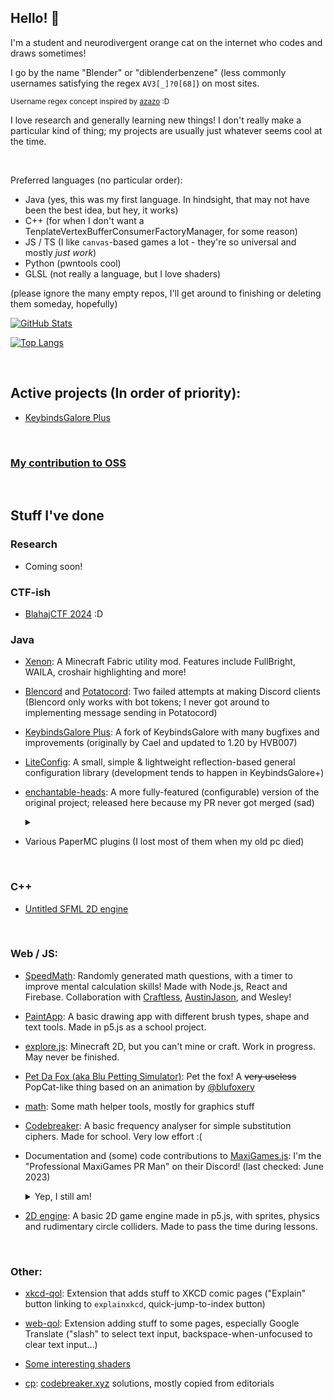 ## Hello! 👋

I'm a student and neurodivergent orange cat on the internet who codes and draws sometimes!

I go by the name "Blender" or "diblenderbenzene" (less commonly usernames satisfying the regex `AV3[_]?0[68]`) on most sites.

<sub>Username regex concept inspired by [azazo](https://azazazo.github.io/about/) :D</sub>

I love research and generally learning new things! I don't really make a particular kind of thing; my projects are usually just whatever seems cool at the time.

<!--
If you've noticed this, hello!

⢀⣠⣾⣿⣿⣿⣿⣿⣿⣿⣿⣿⣿⣿⣿⣿⣿⣿⣿⣿⣿⣿⠀⠀⠀⠀⣠⣤⣶⣶
⣿⣿⣿⣿⣿⣿⣿⣿⣿⣿⣿⣿⣿⣿⣿⣿⣿⣿⣿⣿⣿⣿⠀⠀⠀⢰⣿⣿⣿⣿
⣿⣿⣿⣿⣿⣿⣿⣿⣿⣿⣿⣿⣿⣿⣿⣿⣿⣿⣿⣿⣿⣿⣧⣀⣀⣾⣿⣿⣿⣿
⣿⣿⣿⣿⣿⡏⠉⠛⢿⣿⣿⣿⣿⣿⣿⣿⣿⣿⣿⣿⣿⣿⣿⣿⣿⣿⣿⣿⡿⣿
⣿⣿⣿⣿⣿⣿⠀⠀⠀⠈⠛⢿⣿⣿⣿⣿⣿⣿⣿⣿⣿⣿⣿⣿⠿⠛⠉⠁⠀⣿
⣿⣿⣿⣿⣿⣿⣧⡀⠀⠀⠀⠀⠙⠿⠿⠿⠻⠿⠿⠟⠿⠛⠉⠀⠀⠀⠀⠀⣸⣿
⣿⣿⣿⣿⣿⣿⣿⣷⣄⠀⡀⠀⠀⠀⠀⠀⠀⠀⠀⠀⠀⠀⠀⠀⠀⠀⢀⣴⣿⣿
⣿⣿⣿⣿⣿⣿⣿⣿⣿⠏⠀⠀⠀⠀⠀⠀⠀⠀⠀⠀⠀⠀⠀⠀⠠⣴⣿⣿⣿⣿
⣿⣿⣿⣿⣿⣿⣿⣿⡟⠀⠀⢰⣹⡆⠀⠀⠀⠀⠀⠀⣭⣷⠀⠀⠀⠸⣿⣿⣿⣿
⣿⣿⣿⣿⣿⣿⣿⣿⠃⠀⠀⠈⠉⠀⠀⠤⠄⠀⠀⠀⠉⠁⠀⠀⠀⠀⢿⣿⣿⣿
⣿⣿⣿⣿⣿⣿⣿⣿⢾⣿⣷⠀⠀⠀⠀⡠⠤⢄⠀⠀⠀⠠⣿⣿⣷⠀⢸⣿⣿⣿
⣿⣿⣿⣿⣿⣿⣿⣿⡀⠉⠀⠀⠀⠀⠀⢄⠀⢀⠀⠀⠀⠀⠉⠉⠁⠀⠀⣿⣿⣿
⣿⣿⣿⣿⣿⣿⣿⣿⣧⠀⠀⠀⠀⠀⠀⠀⠈⠀⠀⠀⠀⠀⠀⠀⠀⠀⠀⢹⣿⣿
⣿⣿⣿⣿⣿⣿⣿⣿⣿⠃⠀⠀⠀⠀⠀⠀⠀⠀⠀⠀⠀⠀⠀⠀⠀⠀⠀⢸⣿⣿
-->


<br>

Preferred languages (no particular order):
- Java (yes, this was my first language. In hindsight, that may not have been the best idea, but hey, it works)
- C++ (for when I don't want a TenplateVertexBufferConsumerFactoryManager, for some reason)
- JS / TS (I like `canvas`-based games a lot - they're so universal and mostly *just work*)
- Python (pwntools cool)
- GLSL (not really a language, but I love shaders)

(please ignore the many empty repos, I'll get around to finishing or deleting them someday, hopefully)

[![GitHub Stats](https://github-readme-stats.vercel.app/api?username=AV306&theme=tokyonight&hide_border=true)](https://github.com/anuraghazra/github-readme-stats)

[![Top Langs](https://github-readme-stats.vercel.app/api/top-langs/?username=AV306&layout=compact&theme=tokyonight&hide_border=true&exclude_repo=fabric-yarn-javadocs,fabric-api-javadocs,fabric-loader-javadocs,Maxigames.js,Game,homework-recorder)](https://github.com/anuraghazra/github-readme-stats)

<br>

## Active projects (In order of priority):

- [KeybindsGalore Plus](https://github.com/AV306/KeybindsGalore-Plus)

<br>

### [My contribution to OSS](https://github.com/GoulartNogueira/BadUI/issues/1)

<br>

## Stuff I've done

### Research

- Coming soon!

### CTF-ish

- [BlahajCTF 2024](https://av306.github.io/blahajctf-2024-writeups/) :D

### Java

- [Xenon](https://github.com/AV306/xenon): A Minecraft Fabric utility mod. Features include FullBright, WAILA, croshair highlighting and more!

- [Blencord](https://github.com/AV306/blencord) and [Potatocord](https://github.com/AV306/potatocord): Two failed attempts at making Discord clients  (Blencord only works with bot tokens; I never got around to implementing message sending in Potatocord)

- [KeybindsGalore Plus](https://github.com/AV306/KeybindsGalore-Plus): A fork of KeybindsGalore with many bugfixes and improvements (originally by Cael and updated to 1.20 by HVB007)

- [LiteConfig](https://github.com/AV306/liteconfig): A small, simple & lightweight reflection-based general configuration library (development tends to happen in KeybindsGalore+)

- [enchantable-heads](https://github.com/AV306/enchantable-heads): A more fully-featured (configurable) version of the original project; released here because my PR never got merged (sad) <details>
  <summary></summary>

  <sup>I actually did most of the code research for the original project and came up with the original implementation, but we don't really talk about that</sup>
</details>

- Various PaperMC plugins (I lost most of them when my old pc died)

<br>

### C++

- [Untitled SFML 2D engine](https://github.com/AV306/engine)

<br>

### Web / JS:

- [SpeedMath](https://github.com/Craftless/speed-math-qns): Randomly generated math questions, with a timer to improve mental calculation skills! Made with Node.js, React and Firebase. Collaboration with [Craftless](https://github.com/Craftless), [AustinJason](https://github.com/AustinJason), and Wesley!

- [PaintApp](https://av306.github.io/PaintApp): A basic drawing app with different brush types, shape and text tools. Made in p5.js as a school project.

- [explore.js](https://av306.github.io/explore.js): Minecraft 2D, but you can't mine or craft. Work in progress. May never be finished.

- [Pet Da Fox (aka Blu Petting Simulator)](https://av306.github.io/petdafox): Pet the fox! A ~~very useless~~ PopCat-like thing based on an animation by [@blufoxery](https://instagram.com/blufoxery)

- [math](https://github.com/AV306/math): Some math helper tools, mostly for graphics stuff

- [Codebreaker](https://av306.github.io/codebreaker-sentinel/): A basic frequency analyser for simple substitution ciphers. Made for school. Very low effort :(

- Documentation and (some) code contributions to [MaxiGames.js](https://github.com/MaxiGames/MaxiGames.js): I'm the "Professional MaxiGames PR Man" on their Discord! (last checked: June 2023)
  <details>
    <summary>Yep, I still am!</summary>
    <img src="https://github.com/user-attachments/assets/cb91d456-7a75-4184-8b99-3a437efdeb75" />
  </details>

- [2D engine](https://av306.github.io/2d-engine-p5js): A basic 2D game engine made in p5.js, with sprites, physics and rudimentary circle colliders. Made to pass the time during lessons.

<br>

### Other:

- [xkcd-qol](https://github.com/AV306/xkcd-qol): Extension that adds stuff to XKCD comic pages ("Explain" button linking to `explainxkcd`, quick-jump-to-index button)

- [web-qol](https://github.com/AV306/web-qol): Extension adding stuff to some pages, especially Google Translate ("slash" to select text input, backspace-when-unfocused to clear text input...)

- [Some interesting shaders](https://av306.github.io/interesting-graphics)

- [cp](https://github.com/AV306/cp): [codebreaker.xyz](https://codebreaker.xyz) solutions, mostly copied from editorials
